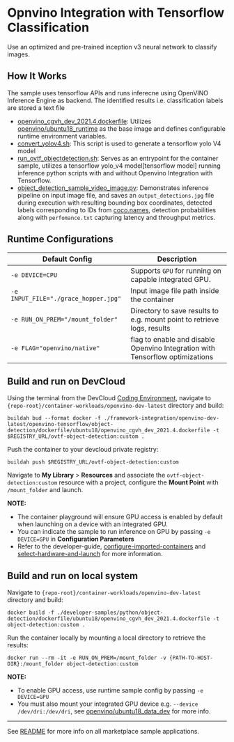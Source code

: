 # Opnvino Integration with Tensorflow Classification
Use an optimized and pre-trained inception v3 neural network to classify images. 
 

## How It Works
The sample uses tensorflow APIs and runs inferecne using OpenVINO Inference Engine as backend. The identified results i.e. classification labels are stored a text file 

* [openvino_cgvh_dev_2021.4.dockerfile](dockerfile/ubuntu18/openvino_cgvh_dev_2021.4.dockerfile): Utilizes [openvino/ubuntu18_runtime](https://hub.docker.com/r/openvino/ubuntu18_runtime) as the base image and defines configurable runtime environment variables.
* [convert_yolov4.sh](convert_yolov4.sh): This script is used to generate a tensorflow yolo V4 model
* [run_ovtf_objectdetection.sh](run_ovtf_objectdetection.sh): Serves as an entrypoint for the container sample, utilizes a tensorflow yolo_v4 model[tensorflow model] running inference python scripts with and without Openvino Integration with Tensorflow.
* [object_detection_sample_video_image.py](object_detection_sample_video_image.py): Demonstrates inference pipeline on input image file, and saves an ``output_detections.jpg`` file during execution with resulting bounding box coordinates, detected labels corresponding to IDs from [coco.names](coco.names), detection probabilities along with ``perfomance.txt`` capturing latency and throughput metrics.


## Runtime Configurations
| Default Config | Description |
| --- | --- |
| ``-e DEVICE=CPU`` | Supports ``GPU`` for running on capable integrated GPU. |
| ``-e INPUT_FILE="./grace_hopper.jpg"`` | Input image file path inside the container | 
| ``-e RUN_ON_PREM="/mount_folder"`` | Directory to save results to e.g. mount point to retrieve logs, results |
| ``-e FLAG="openvino/native"`` | flag to enable and disable Openvino Integration with Tensorflow optimizations |

## Build and run on DevCloud
Using the terminal from the DevCloud [Coding Environment](https://www.intel.com/content/www/us/en/develop/documentation/devcloud-containers/top/index/build-containers-from-terminal.html), navigate to `{repo-root}/container-workloads/openvino-dev-latest` directory and build:

```
buildah bud --format docker -f ./framework-integration/openvino-dev-latest/openvino-tensorflow/object-detection/dockerfile/ubuntu18/openvino_cgvh_dev_2021.4.dockerfile -t $REGISTRY_URL/ovtf-object-detection:custom .
```

Push the container to your devcloud private registry:
```
buildah push $REGISTRY_URL/ovtf-object-detection:custom
```

Navigate to **My Library** > **Resources** and associate the ``ovtf-object-detection:custom`` resource with a project, configure the **Mount Point** with ``/mount_folder`` and launch.

**NOTE:** 
* The container playground will ensure GPU access is enabled by default when launching on a device with an integrated GPU. 
* You can indicate the sample to run inference on GPU by passing ``-e DEVICE=GPU`` in **Configuration Parameters**
* Refer to the developer-guide, [configure-imported-containers](https://www.intel.com/content/www/us/en/develop/documentation/devcloud-containers/top/index-2/configure-imported-containers.html)
and [select-hardware-and-launch](https://www.intel.com/content/www/us/en/develop/documentation/devcloud-containers/top/index-2/select-hardware-and-launch.html) for more information.


## Build and run on local system
Navigate to `{repo-root}/container-workloads/openvino-dev-latest` directory and build:
```
docker build -f ./developer-samples/python/object-detection/dockerfile/ubuntu18/openvino_cgvh_dev_2021.4.dockerfile -t object-detection:custom .
```

Run the container locally by mounting a local directory to retrieve the results:
```
docker run --rm -it -e RUN_ON_PREM=/mount_folder -v {PATH-TO-HOST-DIR}:/mount_folder object-detection:custom
```
**NOTE:** 
* To enable GPU access, use runtime sample config by passing ``-e DEVICE=GPU``
* You must also mount your integrated GPU device e.g.  ``--device /dev/dri:/dev/dri``, see [openvino/ubuntu18_data_dev](https://hub.docker.com/r/openvino/ubuntu18_data_dev) for more info.


---
See [README](../../../../../README.md) for more info on all marketplace sample applications.